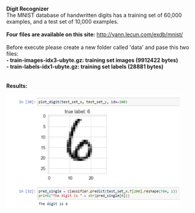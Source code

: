 **Digit Recognizer**
<br/>
The MNIST database of handwritten digits has a training set of 60,000 examples, and a test set of 10,000 examples.
<br/>
<br/>
**Four files are available on this site:** http://yann.lecun.com/exdb/mnist/ 
<br/>
<br/>
Before execute please create a new folder called 'data' and pase this two files: <br/>
**- train-images-idx3-ubyte.gz:  training set images (9912422 bytes)** <br/>
**- train-labels-idx1-ubyte.gz:  training set labels (28881 bytes)** <br/>
<br/>
<br/>
**Results:**
<p align="left">
  <img width="460" height="300" src="./digit.png">
</p>
